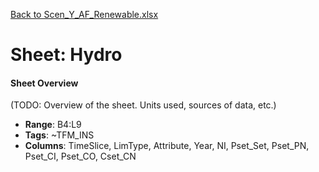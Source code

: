 [Back to Scen_Y_AF_Renewable.xlsx](README.md)

# Sheet: Hydro

#### Sheet Overview

(TODO: Overview of the sheet. Units used, sources of data, etc.)

- **Range**: B4:L9
- **Tags**: ~TFM_INS
- **Columns**: TimeSlice, LimType, Attribute, Year, NI, Pset_Set, Pset_PN, Pset_CI, Pset_CO, Cset_CN

